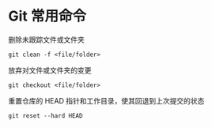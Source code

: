 # Git 常用命令

删除未跟踪文件或文件夹

```shell
git clean -f <file/folder>
```

放弃对文件或文件夹的变更

```shell
git checkout <file/folder>
```

重置仓库的 HEAD 指针和工作目录，使其回退到上次提交的状态

```shell
git reset --hard HEAD
```
